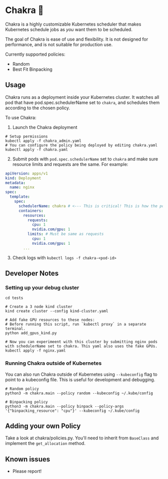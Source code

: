 # Chakra 🥏
Chakra is a highly customizable Kubernetes scheduler that makes Kubernetes schedule jobs as _you_ want them to be scheduled.

The goal of Chakra is ease of use and flexibility. It is not designed for performance, and is not suitable for production use.

Currently supported policies:
* Random
* Best Fit Binpacking

## Usage
Chakra runs as a deployment inside your Kubernetes cluster. It watches all pod that have pod.spec.schedulerName set to `chakra`, and schedules them according to the chosen policy.

To use Chakra:
1. Launch the Chakra deployment
```console
# Setup permissions
kubectl apply -f chakra_admin.yaml
# You can configure the policy being deployed by editing chakra.yaml
kubectl apply -f chakra.yaml
```

2. Submit pods with `pod.spec.schedulerName` set to `chakra` and make sure resource limits and requests are the same. For example:
```yaml
apiVersion: apps/v1
kind: Deployment
metadata:
  name: nginx
spec:
  template:
    spec:
      schedulerName: chakra # <--- This is critical! This is how the pod is assigned to Chakra for scheduling.
      containers:
        resources:
          requests:
            cpu: 1
            nvidia.com/gpu: 1
          limits: # Must be same as requests
            cpu: 1
            nvidia.com/gpu: 1
        ...
```

3. Check logs with `kubectl logs -f chakra-<pod-id>`


## Developer Notes
### Setting up your debug cluster
```console
cd tests

# Create a 3 node kind cluster
kind create cluster --config kind-cluster.yaml

# Add fake GPU resources to these nodes:
# Before running this script, run `kubectl proxy` in a separate terminal.
python add_gpus_kind.py

# Now you can experimeent with this cluster by submitting nginx pods with schedulerName set to chakra. This yaml also uses the fake GPUs.
kubectl apply -f nginx.yaml
```

### Running Chakra outside of Kubernetes
You can also run Chakra outside of Kubernetes using `--kubeconfig` flag to point to a kubeconfig file. This is useful for development and debugging.
```console
# Random policy
python3 -m chakra.main --policy random --kubeconfig ~/.kube/config

# Binpacking policy
python3 -m chakra.main --policy binpack --policy-args '{"binpacking_resource": "cpu"}' --kubeconfig ~/.kube/config
```

## Adding your own Policy
Take a look at chakra/policies.py. You'll need to inherit from `BaseClass` and implement the `get_allocation` method.

## Known issues
* Please report!